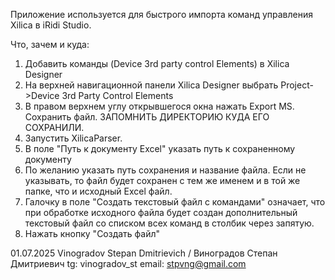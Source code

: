 Приложение используется для быстрого импорта команд управления Xilica в iRidi Studio.

Что, зачем и куда:
1. Добавить команды (Device 3rd party control Elements) в Xilica Designer
2. На верхней навигационной панели Xilica Designer выбрать Project->Device 3rd Party Control Elements
3. В правом верхнем углу открывшегося окна нажать Export MS. Сохранить файл. ЗАПОМНИТЬ ДИРЕКТОРИЮ КУДА ЕГО СОХРАНИЛИ.
4. Запустить XilicaParser.
5. В поле "Путь к документу Excel" указать путь к сохраненному документу
6. По желанию указать путь сохранения и название файла. Если не указывать, то файл будет сохранен с тем же именем и в той же папке, 
	что и исходный Excel файл.
7. Галочку в поле "Создать текстовый файл с командами" означает, что при обработке исходного файла будет создан 
	дополнительный текстовый файл со списком всех команд в столбик через запятую.
8. Нажать кнопку "Создать файл"



01.07.2025
Vinogradov Stepan Dmitrievich / Виноградов Степан Дмитриевич
tg: vinogradov_st
email: stpvng@gmail.com